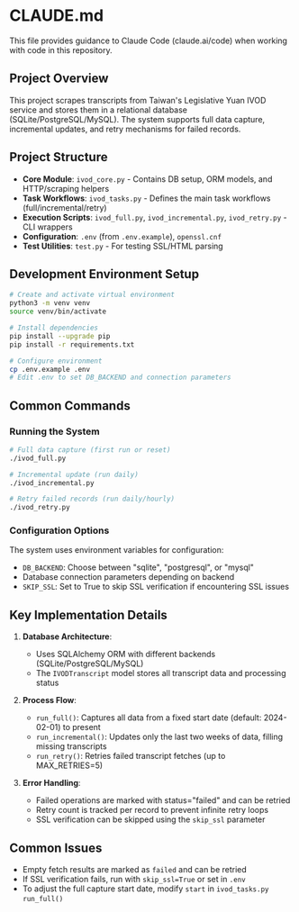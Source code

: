 # CLAUDE.md

This file provides guidance to Claude Code (claude.ai/code) when working with code in this repository.

## Project Overview

This project scrapes transcripts from Taiwan's Legislative Yuan IVOD service and stores them in a relational database (SQLite/PostgreSQL/MySQL). The system supports full data capture, incremental updates, and retry mechanisms for failed records.

## Project Structure

- **Core Module**: `ivod_core.py` - Contains DB setup, ORM models, and HTTP/scraping helpers
- **Task Workflows**: `ivod_tasks.py` - Defines the main task workflows (full/incremental/retry)
- **Execution Scripts**: `ivod_full.py`, `ivod_incremental.py`, `ivod_retry.py` - CLI wrappers
- **Configuration**: `.env` (from `.env.example`), `openssl.cnf`
- **Test Utilities**: `test.py` - For testing SSL/HTML parsing

## Development Environment Setup

```bash
# Create and activate virtual environment
python3 -m venv venv
source venv/bin/activate

# Install dependencies
pip install --upgrade pip
pip install -r requirements.txt

# Configure environment
cp .env.example .env
# Edit .env to set DB_BACKEND and connection parameters
```

## Common Commands

### Running the System

```bash
# Full data capture (first run or reset)
./ivod_full.py

# Incremental update (run daily)
./ivod_incremental.py

# Retry failed records (run daily/hourly)
./ivod_retry.py
```

### Configuration Options

The system uses environment variables for configuration:
- `DB_BACKEND`: Choose between "sqlite", "postgresql", or "mysql"
- Database connection parameters depending on backend
- `SKIP_SSL`: Set to True to skip SSL verification if encountering SSL issues

## Key Implementation Details

1. **Database Architecture**:
   - Uses SQLAlchemy ORM with different backends (SQLite/PostgreSQL/MySQL)
   - The `IVODTranscript` model stores all transcript data and processing status

2. **Process Flow**:
   - `run_full()`: Captures all data from a fixed start date (default: 2024-02-01) to present
   - `run_incremental()`: Updates only the last two weeks of data, filling missing transcripts
   - `run_retry()`: Retries failed transcript fetches (up to MAX_RETRIES=5)

3. **Error Handling**:
   - Failed operations are marked with status="failed" and can be retried
   - Retry count is tracked per record to prevent infinite retry loops
   - SSL verification can be skipped using the `skip_ssl` parameter

## Common Issues

- Empty fetch results are marked as `failed` and can be retried
- If SSL verification fails, run with `skip_ssl=True` or set in `.env`
- To adjust the full capture start date, modify `start` in `ivod_tasks.py` `run_full()`